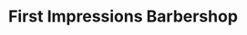 ---
title: "First Impressions Barbershop"
url: /sanford/first-impressions-barbershop/
shop: Friseur
---